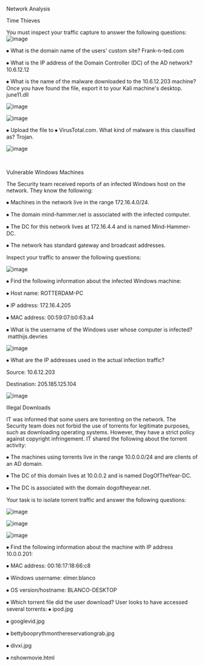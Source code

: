 Network Analysis

Time Thieves

You must inspect your traffic capture to answer the following questions:
![image](https://user-images.githubusercontent.com/85657022/146567857-98e53a01-1d56-4571-9022-acdaac4303eb.png)
 
⦁	What is the domain name of the users' custom site?
Frank-n-ted.com 

⦁	What is the IP address of the Domain Controller (DC) of the AD network?
 10.6.12.12
 
⦁	What is the name of the malware downloaded to the 10.6.12.203 machine? Once you have found the file, export it to your Kali machine's desktop.
june11.dll

![image](https://user-images.githubusercontent.com/85657022/146567941-b9a78a05-e748-439f-8139-ce08ccd5335f.png)





 ![image](https://user-images.githubusercontent.com/85657022/146567961-09029235-b959-46e7-9a3b-c3c3a69d4b76.png)


 


⦁	Upload the file to ⦁	VirusTotal.com. What kind of malware is this classified as?
Trojan.

![image](https://user-images.githubusercontent.com/85657022/146568010-2c36d373-cf23-4f74-bb84-ee76b049c631.png)

 
 








Vulnerable Windows Machines

The Security team received reports of an infected Windows host on the network. They know the following:

⦁	Machines in the network live in the range 172.16.4.0/24.

⦁	The domain mind-hammer.net is associated with the infected computer.

⦁	The DC for this network lives at 172.16.4.4 and is named Mind-Hammer-DC.

⦁	The network has standard gateway and broadcast addresses.

Inspect your traffic to answer the following questions:

![image](https://user-images.githubusercontent.com/85657022/146568098-17bc1448-d0e6-4298-a908-8ce7960b062b.png)

 
⦁	Find the following information about the infected Windows machine:

⦁	Host name: ROTTERDAM-PC

⦁	IP address: 172.16.4.205

⦁	MAC address: 00:59:07:b0:63:a4












⦁	What is the username of the Windows user whose computer is infected?
 matthijs.devries
 
![image](https://user-images.githubusercontent.com/85657022/146569179-cec415fa-7a89-411b-973d-6e4535183010.png)











⦁	What are the IP addresses used in the actual infection traffic?

Source: 10.6.12.203

Destination: 205.185.125.104
 
![image](https://user-images.githubusercontent.com/85657022/146568186-ef480694-9a60-4e80-8967-aac950638ed6.png)








Illegal Downloads

IT was informed that some users are torrenting on the network. The Security team does not forbid the use of torrents for legitimate purposes, such as downloading operating systems. However, they have a strict policy against copyright infringement.
IT shared the following about the torrent activity:

⦁	The machines using torrents live in the range 10.0.0.0/24 and are clients of an AD domain.

⦁	The DC of this domain lives at 10.0.0.2 and is named DogOfTheYear-DC.

⦁	The DC is associated with the domain dogoftheyear.net.




















Your task is to isolate torrent traffic and answer the following questions:

 ![image](https://user-images.githubusercontent.com/85657022/146568240-74cf52fe-10b1-4e5a-ac75-6b298074fc73.png)

 ![image](https://user-images.githubusercontent.com/85657022/146568300-ac18790f-cd49-4cb6-8089-a02d6167ecc2.png)

 ![image](https://user-images.githubusercontent.com/85657022/146568328-0ef7a86b-cbc7-4427-a47f-0ef8e82954dc.png)


⦁	Find the following information about the machine with IP address 10.0.0.201:

⦁	MAC address: 00:16:17:18:66:c8

⦁	Windows username: elmer.blanco

⦁	OS version/hostname: BLANCO-DESKTOP


⦁	Which torrent file did the user download?
User looks to have accessed several torrents:
⦁	ipod.jpg

⦁	googlevid.jpg

⦁	bettybooprythmonthereservationgrab.jpg

⦁	divxi.jpg

⦁	nshowmovie.html
